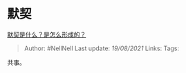 # 默契
[默契是什么？是怎么形成的？](https://www.zhihu.com/question/20349170/answer/1653892037)

> Author: #NellNell
Last update: *19/08/2021*
Links:
Tags:

共事。
